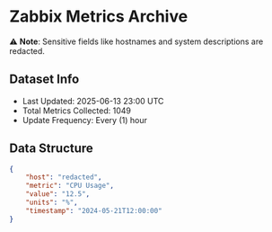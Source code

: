 # Zabbix Metrics Archive

⚠️ **Note**: Sensitive fields like hostnames and system descriptions are redacted.

## Dataset Info
- Last Updated: 2025-06-13 23:00 UTC
- Total Metrics Collected: 1049
- Update Frequency: Every (1) hour

## Data Structure
```json
{
    "host": "redacted",
    "metric": "CPU Usage",
    "value": "12.5",
    "units": "%",
    "timestamp": "2024-05-21T12:00:00"
}
```
